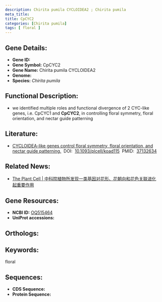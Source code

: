 ```yaml
---
description: Chirita pumila CYCLOIDEA2 ; Chirita pumila
meta_title:
title: CpCYC2
categories: [Chirita pumila]
tags: [ floral ]
---
```


## Gene Details:
- **Gene ID:**	[]()
- **Gene Symbol:** CpCYC2
- **Gene Name:** Chirita pumila CYCLOIDEA2
- **Genome:** []()
- **Species:** *Chirita pumila*

## Functional Description:
   - we identified multiple roles and functional divergence of 2 CYC-like genes, i.e. CpCYC1 and **CpCYC2**, in controlling floral symmetry, floral orientation, and nectar guide patterning

## Literature:
   - [CYCLOIDEA-like genes control floral symmetry, floral orientation, and nectar guide patterning.]( https://academic.oup.com/plcell/article/35/8/2799/7150419?login=true#412848404)&nbsp;&nbsp;DOI:&nbsp;&nbsp;[10.1093/plcell/koad115](https://academic.oup.com/plcell/article/35/8/2799/7150419?login=true#412848404)&nbsp;&nbsp;PMID:&nbsp;&nbsp;[37132634](https://pubmed.ncbi.nlm.nih.gov/37132634/)

## Related News:
   - [The Plant Cell | 中科院植物所发现一类基因对花形、花朝向和花色关联进化起重要作用](https://mp.weixin.qq.com/s?__biz=Mzg3MDEwNDEyMg==&mid=2247549721&idx=3&sn=a2c82a8f8d1e40681e7e2071f73df685&chksm=889405ab2953e8bfa0846e46cd34ed3836b667abe0219fbad6a2a5d5b7c8392af61b9da6f174&scene=27#wechat_redirect)

## Gene Resources:
- **NCBI ID:** [OQ515464](https://www.ncbi.nlm.nih.gov/gene/?term=OQ515464)
- **UniProt accessions:** [](https://www.uniprot.org/uniprotkb//entry)

## Orthologs:


## Keywords:
floral

## Sequences:
- **CDS Sequence:**
- **Protein Sequence:**

